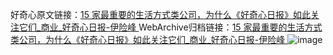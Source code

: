好奇心原文链接：[15 家最重要的生活方式类公司，为什么《好奇心日报》如此关注它们_商业_好奇心日报-伊险峰 ](https://www.qdaily.com/articles/4591.html)
WebArchive归档链接：[15 家最重要的生活方式类公司，为什么《好奇心日报》如此关注它们_商业_好奇心日报-伊险峰 ](http://web.archive.org/web/20160630181822/http://www.qdaily.com/articles/4591.html)
![image](http://ww3.sinaimg.cn/large/007d5XDply1g3w4z3ru9oj30u02u37wh)